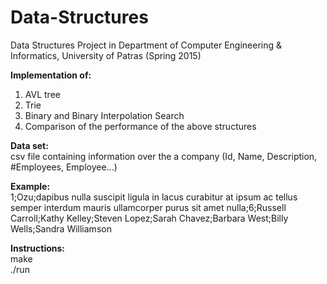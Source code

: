 # Data-Structures
Data Structures Project in Department of Computer Engineering &amp; Informatics, University of Patras (Spring 2015)

<b>Implementation of:</b>
1. AVL tree
2. Trie
3. Binary and Binary Interpolation Search
4. Comparison of the performance of the above structures 


<b>Data set:</b><br>
csv file containing information over the a company (Id, Name, Description, #Employees, Employee...)<br>

<b>Example:</b><br>
1;Ozu;dapibus nulla suscipit ligula in lacus curabitur at ipsum ac tellus semper interdum mauris ullamcorper purus sit amet nulla;6;Russell Carroll;Kathy Kelley;Steven Lopez;Sarah Chavez;Barbara West;Billy Wells;Sandra Williamson		<br>	


<b>Instructions:</b><br>
  make<br>
  ./run
